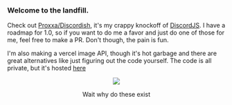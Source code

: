 ### Welcome to the landfill.
Check out [Proxxa/Discordish](https://github.com/Proxxa/Discordish), it's my crappy knockoff of [DiscordJS](https://github.com/DiscordJS/Discord.JS).
I have a roadmap for 1.0, so if you want to do me a favor and just do one of those for me, feel free to make a PR.
Don't though, the pain is fun.

I'm also making a vercel image API, though it's hot garbage and there are great alternatives like just figuring out the code yourself. The code is all private, but it's hosted [here](https://some-api.vercel.com/)

<p align="center">
  <img src="https://github-readme-stats.vercel.app/api?username=Proxxa&hide=stars,contribs&theme=radical">
</p>
<p align="center">
  Wait why do these exist
</p><br><br>
